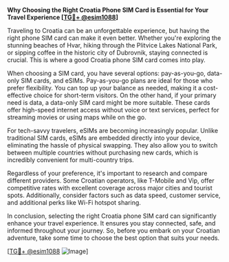 **Why Choosing the Right Croatia Phone SIM Card is Essential for Your Travel Experience [[TG💪+ @esim1088](https://t.me/s/esim1088)]**

Traveling to Croatia can be an unforgettable experience, but having the right phone SIM card can make it even better. Whether you're exploring the stunning beaches of Hvar, hiking through the Plitvice Lakes National Park, or sipping coffee in the historic city of Dubrovnik, staying connected is crucial. This is where a good Croatia phone SIM card comes into play.

When choosing a SIM card, you have several options: pay-as-you-go, data-only SIM cards, and eSIMs. Pay-as-you-go plans are ideal for those who prefer flexibility. You can top up your balance as needed, making it a cost-effective choice for short-term visitors. On the other hand, if your primary need is data, a data-only SIM card might be more suitable. These cards offer high-speed internet access without voice or text services, perfect for streaming movies or using maps while on the go.

For tech-savvy travelers, eSIMs are becoming increasingly popular. Unlike traditional SIM cards, eSIMs are embedded directly into your device, eliminating the hassle of physical swapping. They also allow you to switch between multiple countries without purchasing new cards, which is incredibly convenient for multi-country trips. 

Regardless of your preference, it's important to research and compare different providers. Some Croatian operators, like T-Mobile and Vip, offer competitive rates with excellent coverage across major cities and tourist spots. Additionally, consider factors such as data speed, customer service, and additional perks like Wi-Fi hotspot sharing.

In conclusion, selecting the right Croatia phone SIM card can significantly enhance your travel experience. It ensures you stay connected, safe, and informed throughout your journey. So, before you embark on your Croatian adventure, take some time to choose the best option that suits your needs.

[[TG💪+ @esim1088](https://t.me/s/esim1088) ![Image](https://i.postimg.cc/Y0z9fWf4/image.png)]